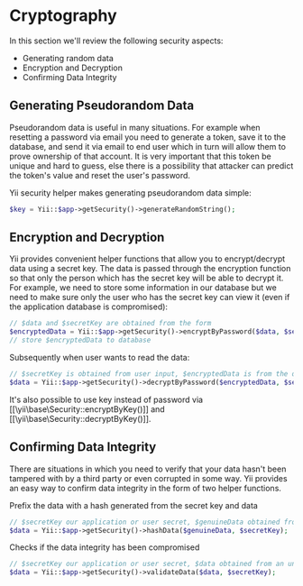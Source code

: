 Cryptography
============

In this section we'll review the following security aspects:

- Generating random data
- Encryption and Decryption
- Confirming Data Integrity

Generating Pseudorandom Data
----------------------------

Pseudorandom data is useful in many situations. For example when resetting a password via email you need to generate a
token, save it to the database, and send it via email to end user which in turn will allow them to prove ownership of
that account. It is very important that this token be unique and hard to guess, else there is a possibility that attacker
can predict the token's value and reset the user's password.

Yii security helper makes generating pseudorandom data simple:


```php
$key = Yii::$app->getSecurity()->generateRandomString();
```

Encryption and Decryption
-------------------------

Yii provides convenient helper functions that allow you to encrypt/decrypt data using a secret key. The data is passed through the encryption function so that only the person which has the secret key will be able to decrypt it.
For example, we need to store some information in our database but we need to make sure only the user who has the secret key can view it (even if the application database is compromised):


```php
// $data and $secretKey are obtained from the form
$encryptedData = Yii::$app->getSecurity()->encryptByPassword($data, $secretKey);
// store $encryptedData to database
```

Subsequently when user wants to read the data:

```php
// $secretKey is obtained from user input, $encryptedData is from the database
$data = Yii::$app->getSecurity()->decryptByPassword($encryptedData, $secretKey);
```

It's also possible to use key instead of password via [[\yii\base\Security::encryptByKey()]] and
[[\yii\base\Security::decryptByKey()]].

Confirming Data Integrity
-------------------------

There are situations in which you need to verify that your data hasn't been tampered with by a third party or even corrupted in some way. Yii provides an easy way to confirm data integrity in the form of two helper functions.

Prefix the data with a hash generated from the secret key and data


```php
// $secretKey our application or user secret, $genuineData obtained from a reliable source
$data = Yii::$app->getSecurity()->hashData($genuineData, $secretKey);
```

Checks if the data integrity has been compromised

```php
// $secretKey our application or user secret, $data obtained from an unreliable source
$data = Yii::$app->getSecurity()->validateData($data, $secretKey);
```
